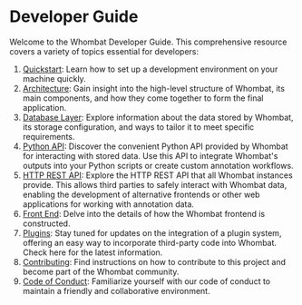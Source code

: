 # Developer Guide

Welcome to the Whombat Developer Guide. This comprehensive resource covers a
variety of topics essential for developers:

1. [Quickstart](quickstart.md): Learn how to set up a development environment on
   your machine quickly.
2. [Architecture](architecture.md): Gain insight into the high-level structure
   of Whombat, its main components, and how they come together to form the final
   application.
3. [Database Layer](database.md): Explore information about the data stored by
   Whombat, its storage configuration, and ways to tailor it to meet specific
   requirements.
4. [Python API](api.md): Discover the convenient Python API provided by Whombat
   for interacting with stored data. Use this API to integrate Whombat's outputs
   into your Python scripts or create custom annotation workflows.
5. [HTTP REST API](rest_api.md): Explore the HTTP REST API that all Whombat
   instances provide. This allows third parties to safely interact with Whombat
   data, enabling the development of alternative frontends or other web
   applications for working with annotation data.
6. [Front End](front_end.md): Delve into the details of how the Whombat frontend
   is constructed.
7. [Plugins](plugins.md): Stay tuned for updates on the integration of a plugin
   system, offering an easy way to incorporate third-party code into Whombat.
   Check here for the latest information.
8. [Contributing](../CONTRIBUTING.md): Find instructions on how to contribute to
   this project and become part of the Whombat community.
9. [Code of Conduct](../CODE_OF_CONDUCT.md): Familiarize yourself with our code
   of conduct to maintain a friendly and collaborative environment.
